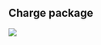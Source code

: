 ## Charge package
![](https://www.plantuml.com/plantuml/png/XLFDJiCm3BxtAQ8TaJA9wuJGq2Hke0aUeF9IhulM95FYWWRitKbNcgRKWfvgV_v-QglhGE2fDKrn0dM46iNc0Bx6pq88rK08ua6HVjDqVa6ZYS2g3ekF1OCh4SXhMryRoYCGLYNGIbJnZRJ125mO9ONwHABN0UDQ6odxnW5Dvf_GxD27WpwDtZs9z-AvFsv5Wbuf4bArwPL65ErOR477ecU8koyfqtZUx3bvfoSccJ5-MSPt322O7URn_rnHV7PWZoKerVLBzsxHJqwX8pvfG4lEwmyWxUp4i11SkXifxyMmE34x78-EEjq08rk8x2oSLex_hyO4YxdJUPbO7RouNIwV5mdbh1cr36NrvkpYKgHVQZ2R_rHRECEkmItuAu5f3mRIw_f0qZ7VbOmohDQ1_FNS8hdoiCYDSoGvIpTR5qzmKZQu9-xhyenGnUXgureVC0-NzxjGxCwZn-_H9Fq8HZVPbliwIirlsyaC-1fjrPhc6m00)
